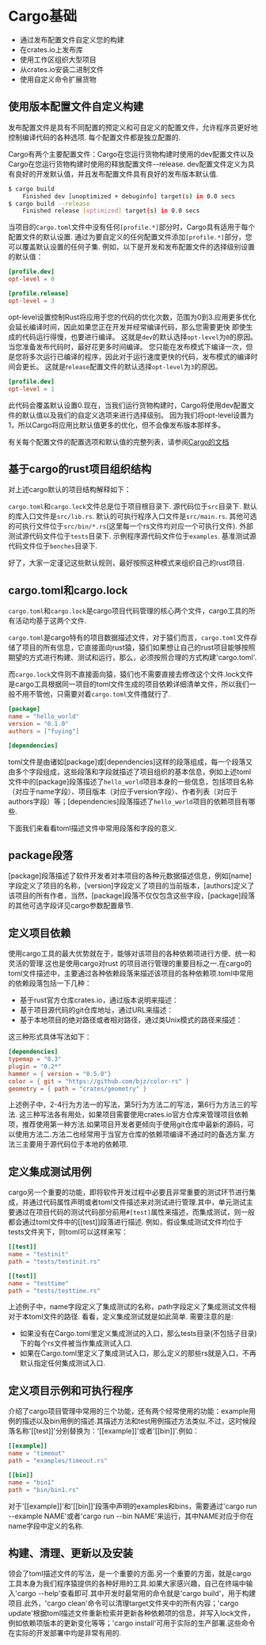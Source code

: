 # Cargo基础

* 通过发布配置文件自定义您的构建
* 在crates.io上发布库
* 使用工作区组织大型项目
* 从crates.io安装二进制文件
* 使用自定义命令扩展货物

## 使用版本配置文件自定义构建

发布配置文件是具有不同配置的预定义和可自定义的配置文件，允许程序员更好地控制编译代码的各种选项. 每个配置文件都是独立配置的.

Cargo有两个主要配置文件：Cargo在您运行货物构建时使用的dev配置文件以及Cargo在您运行货物构建时使用的释放配置文件--release. dev配置文件定义为具有良好的开发默认值，并且发布配置文件具有良好的发布版本默认值.

```bash
$ cargo build
    Finished dev [unoptimized + debuginfo] target(s) in 0.0 secs
$ cargo build --release
    Finished release [optimized] target(s) in 0.0 secs
```

当项目的`Cargo.toml`文件中没有任何`[profile.*]`部分时，Cargo具有适用于每个配置文件的默认设置. 通过为要自定义的任何配置文件添加`[profile.*]`部分，您可以覆盖默认设置的任何子集. 例如，以下是开发和发布配置文件的选择级别设置的默认值：

```toml
[profile.dev]
opt-level = 0

[profile.release]
opt-level = 3
```

opt-level设置控制Rust将应用于您的代码的优化次数，范围为0到3.应用更多优化会延长编译时间，因此如果您正在开发并经常编译代码，那么您需要更快 即使生成的代码运行得慢，也要进行编译。 这就是`dev`的默认选择`opt-level`为`0`的原因。当您准备发布代码时，最好花更多时间编译。 您只能在发布模式下编译一次，但是您将多次运行已编译的程序，因此对于运行速度更快的代码，发布模式的编译时间会更长。 这就是r`elease`配置文件的默认选择`opt-level`为`3`的原因。

```toml
[profile.dev]
opt-level = 1
```

此代码会覆盖默认设置0.现在，当我们运行货物构建时，Cargo将使用dev配置文件的默认值以及我们的自定义选项来进行选择级别。 因为我们将opt-level设置为1，所以Cargo将应用比默认值更多的优化，但不会像发布版本那样多。

有关每个配置文件的配置选项和默认值的完整列表，请参阅[Cargo的文档](https://doc.rust-lang.org/cargo/)

## 基于cargo的rust项目组织结构

对上述cargo默认的项目结构解释如下：

 `cargo.toml`和`cargo.lock`文件总是位于项目根目录下.
 源代码位于`src`目录下.
 默认的库入口文件是`src/lib.rs`.
 默认的可执行程序入口文件是`src/main.rs`.
 其他可选的可执行文件位于`src/bin/*.rs`(这里每一个rs文件均对应一个可执行文件).
 外部测试源代码文件位于`tests`目录下.
 示例程序源代码文件位于`examples`.
 基准测试源代码文件位于`benches`目录下.

好了，大家一定谨记这些默认规则，最好按照这种模式来组织自己的rust项目.

## cargo.toml和cargo.lock

`cargo.toml`和`cargo.lock`是cargo项目代码管理的核心两个文件，cargo工具的所有活动均基于这两个文件.

`cargo.toml`是cargo特有的项目数据描述文件，对于猿们而言，`cargo.toml`文件存储了项目的所有信息，它直接面向rust猿，猿们如果想让自己的rust项目能够按照期望的方式进行构建、测试和运行，那么，必须按照合理的方式构建'cargo.toml'.

而`cargo.lock`文件则不直接面向猿，猿们也不需要直接去修改这个文件.lock文件是cargo工具根据同一项目的toml文件生成的项目依赖详细清单文件，所以我们一般不用不管他，只需要对着`cargo.toml`文件撸就行了.

```toml
[package]
name = "hello_world"
version = "0.1.0"
authors = ["fuying"]

[dependencies]
```

toml文件是由诸如[package]或[dependencies]这样的段落组成，每一个段落又由多个字段组成，这些段落和字段就描述了项目组织的基本信息，例如上述toml文件中的[package]段落描述了`hello_world`项目本身的一些信息，包括项目名称（对应于name字段）、项目版本（对应于version字段）、作者列表（对应于authors字段）等；[dependencies]段落描述了`hello_world`项目的依赖项目有哪些.

下面我们来看看toml描述文件中常用段落和字段的意义.

## package段落

[package]段落描述了软件开发者对本项目的各种元数据描述信息，例如[name]字段定义了项目的名称，[version]字段定义了项目的当前版本，[authors]定义了该项目的所有作者，当然，[package]段落不仅仅包含这些字段，[package]段落的其他可选字段详见cargo参数配置章节.

## 定义项目依赖

使用cargo工具的最大优势就在于，能够对该项目的各种依赖项进行方便、统一和灵活的管理.这也是使用cargo对rust 的项目进行管理的重要目标之一.在cargo的toml文件描述中，主要通过各种依赖段落来描述该项目的各种依赖项.toml中常用的依赖段落包括一下几种：

* 基于rust官方仓库crates.io，通过版本说明来描述：
* 基于项目源代码的git仓库地址，通过URL来描述：
* 基于本地项目的绝对路径或者相对路径，通过类Unix模式的路径来描述：
  
这三种形式具体写法如下：

```toml
[dependencies]
typemap = "0.3"
plugin = "0.2*"
hammer = { version = "0.5.0"}
color = { git = "https://github.com/bjz/color-rs" }
geometry = { path = "crates/geometry" }
```

上述例子中，2-4行为方法一的写法，第5行为方法二的写法，第6行为方法三的写法.
这三种写法各有用处，如果项目需要使用crates.io官方仓库来管理项目依赖项，推荐使用第一种方法.如果项目开发者更倾向于使用git仓库中最新的源码，可以使用方法二.方法二也经常用于当官方仓库的依赖项编译不通过时的备选方案.方法三主要用于源代码位于本地的依赖项.

## 定义集成测试用例

cargo另一个重要的功能，即将软件开发过程中必要且非常重要的测试环节进行集成，并通过代码属性声明或者toml文件描述来对测试进行管理.其中，单元测试主要通过在项目代码的测试代码部分前用`#[test]`属性来描述，而集成测试，则一般都会通过toml文件中的[[test]]段落进行描述.
例如，假设集成测试文件均位于tests文件夹下，则toml可以这样来写：

```toml
[[test]]
name = "testinit"
path = "tests/testinit.rs"

[[test]]
name = "testtime"
path = "tests/testtime.rs"
```

上述例子中，name字段定义了集成测试的名称，path字段定义了集成测试文件相对于本toml文件的路径.
看看，定义集成测试就是如此简单.
需要注意的是:

* 如果没有在Cargo.toml里定义集成测试的入口，那么tests目录(不包括子目录)下的每个rs文件被当作集成测试入口.
* 如果在Cargo.toml里定义了集成测试入口，那么定义的那些rs就是入口，不再默认指定任何集成测试入口.

## 定义项目示例和可执行程序

介绍了cargo项目管理中常用的三个功能，还有两个经常使用的功能：example用例的描述以及bin用例的描述.其描述方法和test用例描述方法类似.不过，这时候段落名称'[[test]]'分别替换为：'[[example]]'或者'[[bin]]'.例如：

```toml
[[example]]
name = "timeout"
path = "examples/timeout.rs"

[[bin]]
name = "bin1"
path = "bin/bin1.rs"

```

对于'[[example]]'和'[[bin]]'段落中声明的examples和bins，需要通过'cargo run --example NAME'或者'cargo run --bin NAME'来运行，其中NAME对应于你在name字段中定义的名称.

## 构建、清理、更新以及安装

领会了toml描述文件的写法，是一个重要的方面.另一个重要的方面，就是cargo工具本身为我们程序猿提供的各种好用的工具.如果大家感兴趣，自己在终端中输入'cargo --help'查看即可.其中开发时最常用的命令就是'cargo build'，用于构建项目.此外，'cargo clean'命令可以清理target文件夹中的所有内容；'cargo update'根据toml描述文件重新检索并更新各种依赖项的信息，并写入lock文件，例如依赖项版本的更新变化等等；'cargo install'可用于实际的生产部署.这些命令在实际的开发部署中均是非常有用的.
